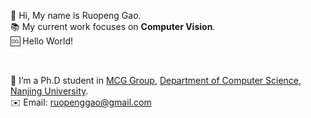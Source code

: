 
👋 Hi, My name is Ruopeng Gao. <br>
📚 My current work focuses on <b>Computer Vision</b>. <br>
🆒 Hello World! <br>

<br>

🏫 I’m a Ph.D student in [MCG Group](http://mcg.nju.edu.cn/index.html), [Department of Computer Science](https://cs.nju.edu.cn/), [Nanjing University](https://www.nju.edu.cn/main.htm). <br>
✉️ Email: ruopenggao@gmail.com <br>
